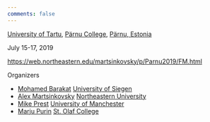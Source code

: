 ```yaml
---
comments: false
---
```


[University of Tartu](https://www.ut.ee/en),  [Pärnu College](https://www.thinglink.com/scene/568830897902583810), [Pärnu, Estonia](https://en.wikipedia.org/wiki/P%C3%A4rnu)

July 15-17, 2019

<https://web.northeastern.edu/martsinkovsky/p/Parnu2019/FM.html>

Organizers
* [Mohamed Barakat](/) [University of Siegen](https://www.uni-siegen.de/start/index.html.en?lang=en)
* [Alex Martsinkovsky](https://cos.northeastern.edu/faculty/alex-martsinkovsky/) [Northeastern University](https://www.northeastern.edu/)
* [Mike Prest](https://personalpages.manchester.ac.uk/staff/mike.prest/) [University of Manchester](https://www.manchester.ac.uk/)
* [Marju Purin](https://www.stolaf.edu/profile/purin) [St. Olaf College](https://wp.stolaf.edu/)
